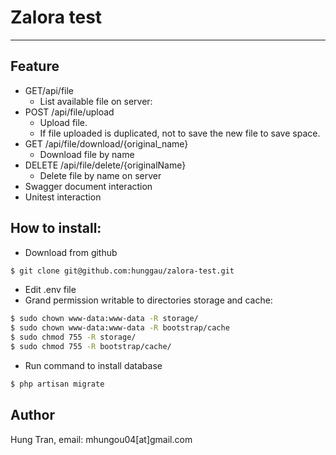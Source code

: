 # Zalora test
***

## Feature
- GET/api/file
   - List available file on server:
- POST /api/file/upload
   - Upload file. 
  - If file uploaded is duplicated, not to save the new file to save space.
- GET /api/file/download/{original_name}
  - Download file by name
- DELETE /api/file/delete/{originalName}
  - Delete file by name on server
- Swagger document interaction
- Unitest interaction

## How to install:
- Download from github
```sh
$ git clone git@github.com:hunggau/zalora-test.git
```
- Edit .env file
- Grand permission writable to directories storage and cache:

```sh
$ sudo chown www-data:www-data -R storage/
$ sudo chown www-data:www-data -R bootstrap/cache
$ sudo chmod 755 -R storage/
$ sudo chmod 755 -R bootstrap/cache/
```

- Run command to install database
```sh
$ php artisan migrate 
```

## Author
Hung Tran, email: mhungou04[at]gmail.com